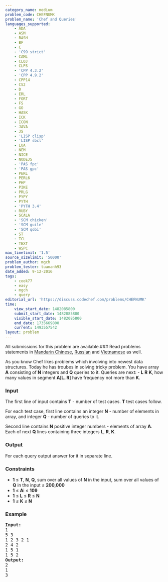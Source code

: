 ```yaml
---
category_name: medium
problem_code: CHEFNUMK
problem_name: 'Chef and Queries'
languages_supported:
    - ADA
    - ASM
    - BASH
    - BF
    - C
    - 'C99 strict'
    - CAML
    - CLOJ
    - CLPS
    - 'CPP 4.3.2'
    - 'CPP 4.9.2'
    - CPP14
    - CS2
    - D
    - ERL
    - FORT
    - FS
    - GO
    - HASK
    - ICK
    - ICON
    - JAVA
    - JS
    - 'LISP clisp'
    - 'LISP sbcl'
    - LUA
    - NEM
    - NICE
    - NODEJS
    - 'PAS fpc'
    - 'PAS gpc'
    - PERL
    - PERL6
    - PHP
    - PIKE
    - PRLG
    - PYPY
    - PYTH
    - 'PYTH 3.4'
    - RUBY
    - SCALA
    - 'SCM chicken'
    - 'SCM guile'
    - 'SCM qobi'
    - ST
    - TCL
    - TEXT
    - WSPC
max_timelimit: '1.5'
source_sizelimit: '50000'
problem_author: mgch
problem_tester: tuananh93
date_added: 9-12-2016
tags:
    - cook77
    - easy
    - mgch
    - query
editorial_url: 'https://discuss.codechef.com/problems/CHEFNUMK'
time:
    view_start_date: 1482085800
    submit_start_date: 1482085800
    visible_start_date: 1482085800
    end_date: 1735669800
    current: 1493557542
layout: problem
---
```

All submissions for this problem are available.###  Read problems statements in [Mandarin Chinese](http://www.codechef.com/download/translated/COOK77/mandarin/CHEFARRB.pdf), [Russian](http://www.codechef.com/download/translated/COOK77/russian/CHEFARRB.pdf) and [Vietnamese](http://www.codechef.com/download/translated/COOK77/vietnamese/CHEFARRB.pdf) as well.

As you know Chef likes problems which involving into newest data structures. Today he has troubes in solving tricky problem. You have array **A** consisting of **N** integers and **Q** queries to it. Queries are next: - **L** **R** **K**, how many values in segment **A**\[**L**..**R**\] have frequency not more than **K**.

### Input

The first line of input contains **T** - number of test cases. **T** test cases follow.

For each test case, first line contains an integer **N** - number of elements in array, and integer **Q** - number of queries to it.

Second line contains **N** positive integer numbers - elements of array **A**. Each of next **Q** lines containing three integers **L**, **R**, **K**.

### Output

For each query output answer for it in separate line.

### Constraints

- **1** ≤ **T**, **N**, **Q**, sum over all values of **N** in the input, sum over all values of **Q** in the input ≤ **200,000**
- **1** ≤ **A**i ≤ **109**
- **1** ≤ **L** ≤ **R** ≤ **N**
- **1** ≤ **K** ≤ **N**

### Example

<pre><b>Input:</b>
1
5 3
1 2 3 2 1
2 4 2
1 5 1
1 5 2
<b>Output:</b>
2
1
3

</pre>